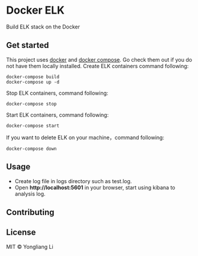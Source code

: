 # Docker ELK
Build ELK stack on the Docker

## Get started
This project uses [docker](https://docs.docker.com/install/) and [docker compose](https://docs.docker.com/compose/install/). 
Go check them out if you do not have them locally installed.
Create ELK containers command following:
``` shell
docker-compose build
docker-compose up -d
```

Stop ELK containers, command following:
``` shell
docker-compose stop
```

Start ELK containers, command following:
``` shell
docker-compose start
```

If you want to delete ELK on your machine，command following:
``` shell
docker-compose down
```

## Usage
+ Create log file in logs directory such as test.log.
+ Open **http://localhost:5601** in your browser, start using kibana to analysis log.

## Contributing

## License

MIT © Yongliang Li